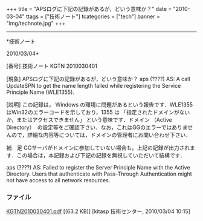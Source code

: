 ﻿+++
title = "APSログに下記の記録があるが，どいう意味か？"
date = "2010-03-04"
ttags = ["技術ノート"]
tcategories = ["tech"]
banner = "img/technote.jpg"
+++

-----------------------------------------------------------------------------------------------------------------------------

*技術ノート

2010/03/04*


[番号]
技術ノート KGTN 2010030401

[現象]
APSログに下記の記録があるが，どいう意味か？
aps (????) AS: A call UpdateSPN to get the name length failed while
registering the Service Principle Name (WLE1355).

[説明]
この記録は， Windows
の環境に問題があるという報告です．WLE1355はWin32のエラーコードを示しており，1355
は 「指定されたドメインがないか，またはアクセスできません」
という意味です．ドメイン （Active
Directory）　の設定等をご確認下さい．なお，これはGGのエラーではありませんので，詳細な内容等については，ドメインの管理者にお問い合わせ下さい．

補　足
GGサーバがドメインに参加していない場合も，上記の記録が出力されます．この場合は，本記録および下記の記録を無視していただいて結構です．

aps (????) AS: Failed to register the Server Principle Name with the
Active Directory. Users that authenticate with Pass-Through
Authentication might not have access to all network resources.


### ファイル

 
 


[KGTN2010030401.pdf](http://techreport.kitasp.net/attachments/download/79/KGTN2010030401.pdf)
 [(63.2 KB)] [kitasp 技術センター, 2010/03/04
10:15]


 


 

